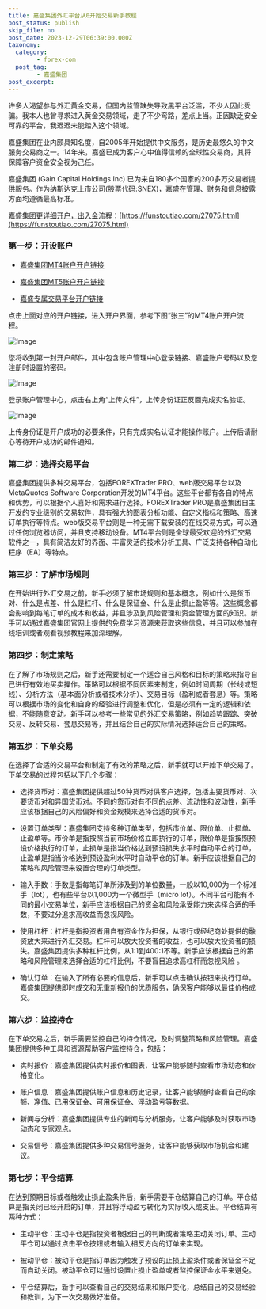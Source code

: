```yaml
---
title: 嘉盛集团外汇平台从0开始交易新手教程
post_status: publish
skip_file: no
post_date: 2023-12-29T06:39:00.000Z
taxonomy:
  category:
        - forex-com
  post_tag:
        - 嘉盛集团
post_excerpt: 
---
```

许多人渴望参与外汇黄金交易，但国内监管缺失导致黑平台泛滥，不少人因此受骗。我本人也曾寻求进入黄金交易领域，走了不少弯路，差点上当。正因缺乏安全可靠的平台，我迟迟未能踏入这个领域。

嘉盛集团在业内颇具知名度，自2005年开始提供中文服务，是历史最悠久的中文服务交易商之一。14年来，嘉盛已成为客户心中值得信赖的全球性交易商，其将保障客户资金安全视为己任。

嘉盛集团 (Gain Capital Holdings Inc) 已为来自180多个国家的200多万交易者提供服务。作为纳斯达克上市公司(股票代码:SNEX)，嘉盛在管理、财务和信息披露方面均遵循最高标准。

[嘉盛集团更详细开户，出入金流程](https://funstoutiao.com/27075.html)：[https://funstoutiao.com/27075.html](https://funstoutiao.com/27075.html)

### 第一步：开设账户

* [嘉盛集团MT4账户开户链接](https://s.ssgg.net/jsmt4)

* [嘉盛集团MT5账户开户链接](https://s.ssgg.net/jsmt5)

* [嘉盛专属交易平台开户链接](https://s.ssgg.net/js)

点击上面对应的开户链接，进入开户界面，参考下图“张三”的MT4账户开户流程。

![Image](https://prod-files-secure.s3.us-west-2.amazonaws.com/39ed1227-6d7d-4570-be36-9ccd4a2c4241/7a167aea-686b-400d-af59-4e18eb607a40/640.png?X-Amz-Algorithm=AWS4-HMAC-SHA256&X-Amz-Content-Sha256=UNSIGNED-PAYLOAD&X-Amz-Credential=ASIAZI2LB4663UWG5VI6%2F20250819%2Fus-west-2%2Fs3%2Faws4_request&X-Amz-Date=20250819T161408Z&X-Amz-Expires=3600&X-Amz-Security-Token=IQoJb3JpZ2luX2VjEHgaCXVzLXdlc3QtMiJHMEUCIQC7u%2FiXtDvVbNnR5in3zTJwfvSQ%2FtkNxvGPauQy4TAgCgIgKu8fAos%2BirwIDQY3vwVyMewnLtFkAnx3IlpYGs8L3gQqiAQIwf%2F%2F%2F%2F%2F%2F%2F%2F%2F%2FARAAGgw2Mzc0MjMxODM4MDUiDAiLcAM4DXOccOfXISrcA9%2BrD%2BwxljjvU5tGGTXpfWxCm78jjimMhH2QeLEYMH8m%2BB6FxnKR54K40ciuHn4kUpla4FUxzK9yJhcNVlcSFtJfMEzzwJg3%2BzfDZtN5Sq5dB13moYmGEZTQZU67aaLJYE2ea1N0Mbx1xPzfrHYWfacXJaG%2F0lszRTxtTQG7sNOhMMNVldpmjBAHQWLwgagYHP2uoeHt8fhFVkIZj4oZ27wVexaXIpkctCPydTgoWtSxrmvyHFhc85zZKkW7lYjxcPpq3W%2BQmWJda3evaZ2mYWfUzI6fy4BFsPZAL2qBoG23QOfRFpQfZ6ERKvHZFZQR2utNUWnoEmW15yWf9mYYSp7j%2FDNlvMvpn32tf2QAYgwWG%2F3%2B3%2BCyw%2B14sru2amNj%2F4nsfXIaSKIIy6MB7PeFVko%2BOQhCnT21en0sTd6Q21rsFjTHlPicvxwFfQKSV8oEFOYftURYNLneo4BJIKjRAt6DIO16WXUEI1TLaqGT%2B4nEPbe%2B62l0oZMI4LNepNesR%2BJIRvgQNPfsz%2BYi3MFmkVwXXhKN8MCqliuddn6Bw3McF%2B5tnrm82b%2BGXuT%2BIeKoAEpM%2BzIvqAMDw1bsriWVm04GCCYJ%2Bt2eNj2Mh71d3QPjG2tsnbxIe34LyVXQMISuksUGOqUBQiUO1ZLlEdzJkO8qrLSQxG8xJ3xCTVb7Kea4mp4HaecRYy7oWyRaay8a9S4fPoQ3bfqWz5T6mUbuAOqJ7L9lF3pA9MNpjGQLI27mXGbjxeGpbMZcOiA80m9ddnppzmHWnrUDk%2FDXrzfgi9KU0vZw025R2YRL9Zg6W86Wa%2FqbP%2F0xHFKmkkkrVLzoP1Eizn4o6%2BLM32EyO5lUTYAIPqTcflRG4O9o&X-Amz-Signature=66ea68ec5db22a62a674dfe8a8b145575f64d8f4407dc0b21598ca821436a734&X-Amz-SignedHeaders=host&x-amz-checksum-mode=ENABLED&x-id=GetObject)

您将收到第一封开户邮件，其中包含账户管理中心登录链接、嘉盛账户号码以及您注册时设置的密码。

![Image](https://prod-files-secure.s3.us-west-2.amazonaws.com/39ed1227-6d7d-4570-be36-9ccd4a2c4241/eaa1c6b3-2877-4284-a0e1-530e222c27fb/image.png?X-Amz-Algorithm=AWS4-HMAC-SHA256&X-Amz-Content-Sha256=UNSIGNED-PAYLOAD&X-Amz-Credential=ASIAZI2LB4663UWG5VI6%2F20250819%2Fus-west-2%2Fs3%2Faws4_request&X-Amz-Date=20250819T161408Z&X-Amz-Expires=3600&X-Amz-Security-Token=IQoJb3JpZ2luX2VjEHgaCXVzLXdlc3QtMiJHMEUCIQC7u%2FiXtDvVbNnR5in3zTJwfvSQ%2FtkNxvGPauQy4TAgCgIgKu8fAos%2BirwIDQY3vwVyMewnLtFkAnx3IlpYGs8L3gQqiAQIwf%2F%2F%2F%2F%2F%2F%2F%2F%2F%2FARAAGgw2Mzc0MjMxODM4MDUiDAiLcAM4DXOccOfXISrcA9%2BrD%2BwxljjvU5tGGTXpfWxCm78jjimMhH2QeLEYMH8m%2BB6FxnKR54K40ciuHn4kUpla4FUxzK9yJhcNVlcSFtJfMEzzwJg3%2BzfDZtN5Sq5dB13moYmGEZTQZU67aaLJYE2ea1N0Mbx1xPzfrHYWfacXJaG%2F0lszRTxtTQG7sNOhMMNVldpmjBAHQWLwgagYHP2uoeHt8fhFVkIZj4oZ27wVexaXIpkctCPydTgoWtSxrmvyHFhc85zZKkW7lYjxcPpq3W%2BQmWJda3evaZ2mYWfUzI6fy4BFsPZAL2qBoG23QOfRFpQfZ6ERKvHZFZQR2utNUWnoEmW15yWf9mYYSp7j%2FDNlvMvpn32tf2QAYgwWG%2F3%2B3%2BCyw%2B14sru2amNj%2F4nsfXIaSKIIy6MB7PeFVko%2BOQhCnT21en0sTd6Q21rsFjTHlPicvxwFfQKSV8oEFOYftURYNLneo4BJIKjRAt6DIO16WXUEI1TLaqGT%2B4nEPbe%2B62l0oZMI4LNepNesR%2BJIRvgQNPfsz%2BYi3MFmkVwXXhKN8MCqliuddn6Bw3McF%2B5tnrm82b%2BGXuT%2BIeKoAEpM%2BzIvqAMDw1bsriWVm04GCCYJ%2Bt2eNj2Mh71d3QPjG2tsnbxIe34LyVXQMISuksUGOqUBQiUO1ZLlEdzJkO8qrLSQxG8xJ3xCTVb7Kea4mp4HaecRYy7oWyRaay8a9S4fPoQ3bfqWz5T6mUbuAOqJ7L9lF3pA9MNpjGQLI27mXGbjxeGpbMZcOiA80m9ddnppzmHWnrUDk%2FDXrzfgi9KU0vZw025R2YRL9Zg6W86Wa%2FqbP%2F0xHFKmkkkrVLzoP1Eizn4o6%2BLM32EyO5lUTYAIPqTcflRG4O9o&X-Amz-Signature=a89ba5a18811e457ba8809a626a60f7c098c5a9bbc29762f1d3ed0dfe54ee4b4&X-Amz-SignedHeaders=host&x-amz-checksum-mode=ENABLED&x-id=GetObject)

登录账户管理中心，点击右上角“上传文件”，上传身份证正反面完成实名验证。

![Image](https://prod-files-secure.s3.us-west-2.amazonaws.com/39ed1227-6d7d-4570-be36-9ccd4a2c4241/54090639-09fc-46b4-a135-e0289f707147/image.png?X-Amz-Algorithm=AWS4-HMAC-SHA256&X-Amz-Content-Sha256=UNSIGNED-PAYLOAD&X-Amz-Credential=ASIAZI2LB4663UWG5VI6%2F20250819%2Fus-west-2%2Fs3%2Faws4_request&X-Amz-Date=20250819T161408Z&X-Amz-Expires=3600&X-Amz-Security-Token=IQoJb3JpZ2luX2VjEHgaCXVzLXdlc3QtMiJHMEUCIQC7u%2FiXtDvVbNnR5in3zTJwfvSQ%2FtkNxvGPauQy4TAgCgIgKu8fAos%2BirwIDQY3vwVyMewnLtFkAnx3IlpYGs8L3gQqiAQIwf%2F%2F%2F%2F%2F%2F%2F%2F%2F%2FARAAGgw2Mzc0MjMxODM4MDUiDAiLcAM4DXOccOfXISrcA9%2BrD%2BwxljjvU5tGGTXpfWxCm78jjimMhH2QeLEYMH8m%2BB6FxnKR54K40ciuHn4kUpla4FUxzK9yJhcNVlcSFtJfMEzzwJg3%2BzfDZtN5Sq5dB13moYmGEZTQZU67aaLJYE2ea1N0Mbx1xPzfrHYWfacXJaG%2F0lszRTxtTQG7sNOhMMNVldpmjBAHQWLwgagYHP2uoeHt8fhFVkIZj4oZ27wVexaXIpkctCPydTgoWtSxrmvyHFhc85zZKkW7lYjxcPpq3W%2BQmWJda3evaZ2mYWfUzI6fy4BFsPZAL2qBoG23QOfRFpQfZ6ERKvHZFZQR2utNUWnoEmW15yWf9mYYSp7j%2FDNlvMvpn32tf2QAYgwWG%2F3%2B3%2BCyw%2B14sru2amNj%2F4nsfXIaSKIIy6MB7PeFVko%2BOQhCnT21en0sTd6Q21rsFjTHlPicvxwFfQKSV8oEFOYftURYNLneo4BJIKjRAt6DIO16WXUEI1TLaqGT%2B4nEPbe%2B62l0oZMI4LNepNesR%2BJIRvgQNPfsz%2BYi3MFmkVwXXhKN8MCqliuddn6Bw3McF%2B5tnrm82b%2BGXuT%2BIeKoAEpM%2BzIvqAMDw1bsriWVm04GCCYJ%2Bt2eNj2Mh71d3QPjG2tsnbxIe34LyVXQMISuksUGOqUBQiUO1ZLlEdzJkO8qrLSQxG8xJ3xCTVb7Kea4mp4HaecRYy7oWyRaay8a9S4fPoQ3bfqWz5T6mUbuAOqJ7L9lF3pA9MNpjGQLI27mXGbjxeGpbMZcOiA80m9ddnppzmHWnrUDk%2FDXrzfgi9KU0vZw025R2YRL9Zg6W86Wa%2FqbP%2F0xHFKmkkkrVLzoP1Eizn4o6%2BLM32EyO5lUTYAIPqTcflRG4O9o&X-Amz-Signature=a2f080b5ec3f6a785fdd21e4a6fc8264918ad35a800dcd397842cad80bef14c8&X-Amz-SignedHeaders=host&x-amz-checksum-mode=ENABLED&x-id=GetObject)

上传身份证是开户成功的必要条件，只有完成实名认证才能操作账户。上传后请耐心等待开户成功的邮件通知。

### 第二步：选择交易平台

嘉盛集团提供多种交易平台，包括FOREXTrader PRO、web版交易平台以及MetaQuotes Software Corporation开发的MT4平台。这些平台都有各自的特点和优势，可以根据个人喜好和需求进行选择。FOREXTrader PRO是嘉盛集团自主开发的专业级别的交易软件，具有强大的图表分析功能、自定义指标和策略、高速订单执行等特点。web版交易平台则是一种无需下载安装的在线交易方式，可以通过任何浏览器访问，并且支持移动设备。MT4平台则是全球最受欢迎的外汇交易软件之一，具有简洁友好的界面、丰富灵活的技术分析工具、广泛支持各种自动化程序（EA）等特点。

### 第三步：了解市场规则

在开始进行外汇交易之前，新手必须了解市场规则和基本概念，例如什么是货币对、什么是点差、什么是杠杆、什么是保证金、什么是止损止盈等等。这些概念都会影响到每笔订单的成本和收益，并且涉及到风险管理和资金管理方面的知识。新手可以通过嘉盛集团官网上提供的免费学习资源来获取这些信息，并且可以参加在线培训或者观看视频教程来加深理解。

### 第四步：制定策略

在了解了市场规则之后，新手还需要制定一个适合自己风格和目标的策略来指导自己进行有效地买卖操作。策略可以根据不同因素来制定，例如时间周期（长线或短线）、分析方法（基本面分析或者技术分析）、交易目标（盈利或者套息）等。策略可以根据市场的变化和自身的经验进行调整和优化，但是必须有一定的逻辑和依据，不能随意变动。新手可以参考一些常见的外汇交易策略，例如趋势跟踪、突破交易、反转交易、套息交易等，并且结合自己的实际情况选择适合自己的策略。

### 第五步：下单交易

在选择了合适的交易平台和制定了有效的策略之后，新手就可以开始下单交易了。下单交易的过程包括以下几个步骤：

* 选择货币对：嘉盛集团提供超过50种货币对供客户选择，包括主要货币对、次要货币对和异国货币对。不同的货币对有不同的点差、流动性和波动性，新手应该根据自己的风险偏好和资金规模来选择合适的货币对。

* 设置订单类型：嘉盛集团支持多种订单类型，包括市价单、限价单、止损单、止盈单等。市价单是指按照当前市场价格立即执行的订单，限价单是指按照预设价格执行的订单，止损单是指当价格达到预设损失水平时自动平仓的订单，止盈单是指当价格达到预设盈利水平时自动平仓的订单。新手应该根据自己的策略和风险管理来设置合理的订单类型。

* 输入手数：手数是指每笔订单所涉及到的单位数量，一般以10,000为一个标准手（lot），也有些平台以1,000为一个微型手（micro lot）。不同平台可能有不同的最小交易单位，新手应该根据自己的资金和风险承受能力来选择合适的手数，不要过分追求高收益而忽视风险。

* 使用杠杆：杠杆是指投资者用自有资金作为担保，从银行或经纪商处提供的融资放大来进行外汇交易。杠杆可以放大投资者的收益，也可以放大投资者的损失。嘉盛集团提供多种杠杆比例，从1:1到400:1不等。新手应该根据自己的策略和风险管理来选择合适的杠杆比例，不要盲目追求高杠杆而忽视风险 。

* 确认订单：在输入了所有必要的信息后，新手可以点击确认按钮来执行订单。嘉盛集团提供即时成交和无重新报价的优质服务，确保客户能够以最佳价格成交。

### 第六步：监控持仓

在下单交易之后，新手需要监控自己的持仓情况，及时调整策略和风险管理。嘉盛集团提供多种工具和资源帮助客户监控持仓，包括：

* 实时报价：嘉盛集团提供实时报价和图表，让客户能够随时查看市场动态和价格变化。

* 账户信息：嘉盛集团提供账户信息和历史记录，让客户能够随时查看自己的余额、净值、已用保证金、可用保证金、浮动盈亏等数据。

* 新闻与分析：嘉盛集团提供专业的新闻与分析服务，让客户能够及时获取市场动态和专家观点。

* 交易信号：嘉盛集团提供多种交易信号服务，让客户能够获取市场机会和建议。

### 第七步：平仓结算

在达到预期目标或者触发止损止盈条件后，新手需要平仓结算自己的订单。平仓结算是指关闭已经开启的订单，并且将浮动盈亏转化为实际收入或支出。平仓结算有两种方式：

* 主动平仓：主动平仓是指投资者根据自己的判断或者策略主动关闭订单。主动平仓可以通过点击平仓按钮或者输入相反方向的订单来实现。

* 被动平仓：被动平仓是指订单因为触发了预设的止损止盈条件或者保证金不足而自动关闭。被动平仓可以通过设置止损止盈单或者监控保证金水平来避免。

* 平仓结算后，新手可以查看自己的交易结果和账户变化，总结自己的交易经验和教训，为下一次交易做好准备。
